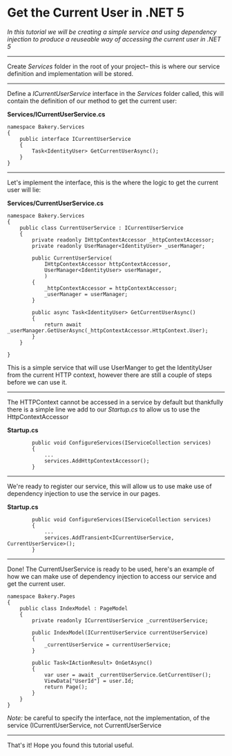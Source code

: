 # Get the Current User in .NET 5

_In this tutorial we will be creating a simple service and using dependency injection to produce a reuseable way of accessing the current user in .NET 5_

---

Create _Services_ folder in the root of your project&ndash; this is where our service definition and implementation will be stored.

---

Define a _ICurrentUserService_ interface in the _Services_ folder called, this will contain the definition of our method to get the current user:

**Services/ICurrentUserService.cs**

```
namespace Bakery.Services
{
    public interface ICurrentUserService
    {
        Task<IdentityUser> GetCurrentUserAsync();
    }
}
```

---

Let's implement the interface, this is the where the logic to get the current user will lie:

**Services/CurrentUserService.cs**

```
namespace Bakery.Services
{
    public class CurrentUserService : ICurrentUserService
    {
        private readonly IHttpContextAccessor _httpContextAccessor;
        private readonly UserManager<IdentityUser> _userManager;

        public CurrentUserService(
            IHttpContextAccessor httpContextAccessor,
            UserManager<IdentityUser> userManager,
            )
        {
            _httpContextAccessor = httpContextAccessor;
            _userManager = userManager;
        }

        public async Task<IdentityUser> GetCurrentUserAsync()
        {
            return await _userManager.GetUserAsync(_httpContextAccessor.HttpContext.User);
        }
    }

}
```

This is a simple service that will use UserManger to get the IdentityUser from the current HTTP context, however there are still a couple of steps before we can use it.

---

The HTTPContext cannot be accessed in a service by default but thankfully there is a simple line we add to our _Startup.cs_ to allow us to use the HttpContextAccessor

**Startup.cs**

```
        public void ConfigureServices(IServiceCollection services)
        {
            ...
            services.AddHttpContextAccessor();
        }
```

---

We're ready to register our service, this will allow us to use make use of dependency injection to use the service in our pages.

**Startup.cs**

```
        public void ConfigureServices(IServiceCollection services)
        {
            ...
            services.AddTransient<ICurrentUserService, CurrentUserService>();
        }
```

---

Done! The CurrentUserService is ready to be used, here's an example of how we can make use of dependency injection to access our service and get the current user.

```
namespace Bakery.Pages
{
    public class IndexModel : PageModel
    {
        private readonly ICurrentUserService _currentUserService;

        public IndexModel(ICurrentUserService currentUserService)
        {
            _currentUserService = currentUserService;
        }

        public Task<IActionResult> OnGetAsync()
        {
            var user = await _currentUserService.GetCurrentUser();
            ViewData["UserId"] = user.Id;
            return Page();
        }
    }
}
```

_Note:_ be careful to specify the interface, not the implementation, of the service (ICurrentUserService, not CurrentUserService

---

That's it! Hope you found this tutorial useful.
